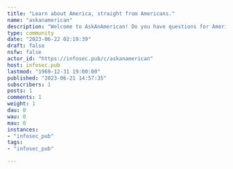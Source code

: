 ```yaml
---
title: "Learn about America, straight from Americans." 
name: "askanamerican"
description: "Welcome to AskAnAmerican! Do you have questions for Americans, about American culture or anything at all related to the United States and its people? We’re here to help!#**Questions guidelines:**1. All submissions must be in question form. This includes a question mark (?) at the end.2. The text box is to be used to add clarification or context to your question only. Keep this short, 500 characters (including links and markup) or less. There is some wiggle room but shorter is better. Do not answer your own question in the text box.3. Do not use slurs or bigoted language of any kind in a submission.4. Please check against often asked questions prior to submitting yours;5. Questions must be asked in good faith.6. Do not beg the question. The moderation team will ask you to reword your question and resubmit.7. Do not submit AMA questions without permission from the moderators. Surveys are limited to megathreads.8. The following question types are not allowed:- “Where should I live?” questions.- Which school should I go to? questions.- “What should I do in [city/state]?” questions.- What do you think about X Country/citizens questions.9. Questions requiring legal expertise should be directed to one of the legal magazines.#**Comments guidelines:**1. Treat the poster of a submission or comment you are replying to with respect and civility.2. Do not use slurs or bigoted language of any kind.3. Do not attack other users based on their location or flair.4. Answers and comment replies should be serious and useful.5. Top level comments must be on topic.6. Single word responses are not allowed.7. Do not comment on a thread if you came here from a comment linked in any other subreddit.8. Do not comment with the intent to push an agenda, soapbox, sealion, or argue in bad faith.Moderators reserve the right to request that submitters rephrase and resubmit a question.If you feel your post should not have been removed, please message the mods. We will either clarify why the post was removed or restore it."
type: community
date: "2023-06-22 02:19:39"
draft: false
nsfw: false
actor_id: "https://infosec.pub/c/askanamerican"
host: infosec.pub
lastmod: "1969-12-31 19:00:00"
published: "2023-06-21 14:57:35"
subscribers: 1
posts: 1
comments: 1
weight: 1
dau: 0
wau: 0
mau: 0
instances:
- "infosec_pub"
tags: 
- "infosec_pub"

---
```

